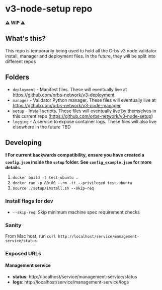 # v3-node-setup repo

**⚠️ WIP ⚠️**

## What's this?

This repo is temporarily being used to hold all the Orbs v3 node validator install, manager and deployment files. In the future, they will be split into different repos

## Folders

- `deployment` - Manifest files. These will eventually live at https://github.com/orbs-network/v3-deployment
- `manager` - Validator Python manager. These files will eventually live at https://github.com/orbs-network/v3-node-manager
- `setup` - Install scripts. These files will eventually live by themselves in this current repo (https://github.com/orbs-network/v3-node-setup)
- `logging` - A service to expose container logs. These files will also live elsewhere in the future TBD

## Developing

**❗ For current backwards compatibility, ensure you have created a `config.json` inside the `setup` folder. See `config_example.json` for more details.**

1. `docker build -t test-ubuntu .`
2. `docker run -p 80:80 --rm -it --privileged test-ubuntu`
3. `source ./setup/install.sh --skip-req`

### Install flags for dev

- `--skip-req`: Skip minimum machine spec requirement checks

### Sanity

From Mac host, run `curl http://localhost/service/management-service/status`

### Exposed URLs

#### Management service

- **status**: http://localhost/service/management-service/status
- **logs**: http://localhost/service/management-service/logs
